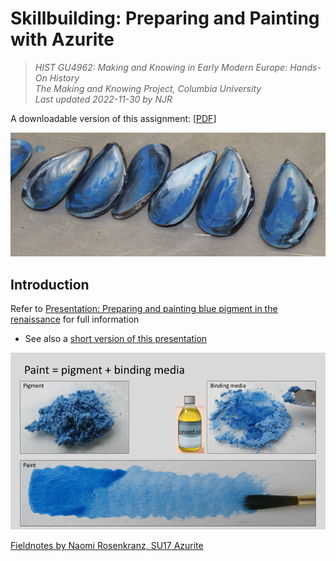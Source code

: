 # Skillbuilding: Preparing and Painting with Azurite

>_HIST GU4962: Making and Knowing in Early Modern Europe: Hands-On History_<br>
_The Making and Knowing Project, Columbia University_<br>
_Last updated 2022-11-30 by NJR_<br>

A downloadable version of this assignment: [[PDF](azurite_assignment_downloadable_2022.pdf)]

![azurite in shells](../images/azurite-shells.jpg?raw=true)

## Introduction

Refer to [Presentation: Preparing and painting blue pigment in the renaissance](fa22_skillbuilding-azurite-presentation-full.pdf) for full information
- See also a [short version of this presentation](fa22_skillbuilding-azurite-presentation-short.pdf)



![painting-pigment+binding-media](../images/painting-pigment+binding-media.png?raw=true)

[Fieldnotes by Naomi Rosenkranz, SU17 Azurite](su17_rosenkranz_azurite-preparation-cambridge.md)
